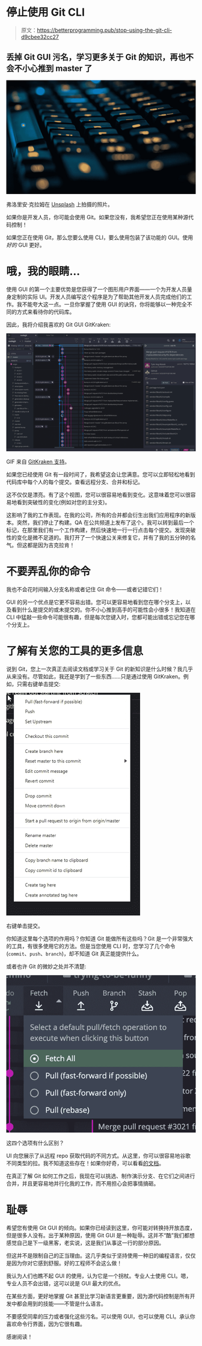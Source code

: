 # 停止使用 Git CLI

> 原文：<https://betterprogramming.pub/stop-using-the-git-cli-d9cbee32cc27>

## 丢掉 Git GUI 污名，学习更多关于 Git 的知识，再也不会不小心推到 master 了

![](img/9163e66ede8e9aa1876a81f0bf1d4842.png)

弗洛里安·克拉姆在 [Unsplash](https://unsplash.com?utm_source=medium&utm_medium=referral) 上拍摄的照片。

如果你是开发人员，你可能会使用 Git。如果您没有，我希望您正在使用某种源代码控制！

如果您正在使用 Git，那么您要么使用 CLI，要么使用包装了该功能的 GUI。使用*好的* GUI 更好。

# 哦，我的眼睛…

使用 GUI 的第一个主要优势是您获得了一个图形用户界面——一个为开发人员量身定制的实际 UI。开发人员编写这个程序是为了帮助其他开发人员完成他们的工作。我不能夸大这一点。一旦你掌握了使用 GUI 的诀窍，你将能够以一种完全不同的方式来看待你的代码库。

因此，我将介绍我喜欢的 Git GUI GitKraken:

![](img/229d2c60aa7dacc321b95a8d102e2976.png)

GIF 来自 [GitKraken 支持](https://support.gitkraken.com/start-here/interface/)。

如果您已经使用 Git 有一段时间了，我希望这会让您满意。您可以立即轻松地看到代码库中每个人的每个提交。查看远程分支、合并和标记。

这不仅仅是漂亮。有了这个视图，您可以很容易地看到变化。这意味着您可以很容易地看到突破性的变化(例如对您的主分支)。

这影响了我的工作表现。在我的公司，所有的合并都会衍生出我们应用程序的新版本。突然，我们停止了构建。QA 在公共频道上发布了这个。我可以转到最后一个标记，在那里我们有一个工作构建，然后快速地一行一行点击每个提交。发现突破性的变化是微不足道的。我打开了一个快速公关来修复它，并有了我的五分钟的名气。但这都是因为吉克拉肯！

# 不要弄乱你的命令

我也不会花时间输入分支名称或者记住 Git 命令——或者记错它们！

GUI 的另一个优点是它更不容易出错。您可以更容易地看到您在哪个分支上，以及看到什么是提交的或未提交的。你不小心推到高手的可能性会小很多！我知道在 CLI 中猛敲一些命令可能很有趣，但是每次您键入时，您都可能出错或忘记您在哪个分支上。

# 了解有关您的工具的更多信息

说到 Git，您上一次真正去阅读文档或学习关于 Git 的新知识是什么时候？我几乎从来没有。尽管如此，我还是学到了一些东西……只是通过使用 GitKraken。例如，只需右键单击提交:

![](img/63da4dbc03d797e835f57a72eaf8b63b.png)

右键单击提交。

你知道这里每个选项的作用吗？你知道 Git 能做所有这些吗？Git 是一个非常强大的工具，有很多使用它的方法。但是当您使用 CLI 时，您学习了几个命令(`commit`、`push`、`branch`)，却不知道 Git 真正能提供什么。

或者也许 Git 的微妙之处并不清楚:

![](img/ad03f974b54b115fb7bbea3b97b3de38.png)

这四个选项有什么区别？

UI 向您展示了从远程 repo 获取代码的不同方式。从这里，你可以很容易地谷歌不同类型的拉。我不知道这些存在！如果你好奇，可以看看[的文档](https://git-scm.com/docs/git-pull)。

在真正了解 Git 如何工作之后，我现在可以挑选、制作演示分支、在它们之间进行合并，并且更容易地并行化我的工作，而不用担心会把事情搞砸。

# 耻辱

希望您有使用 Git GUI 的倾向。如果你已经读到这里，你可能对转换持开放态度，但是很多人没有。出于某种原因，使用 Git GUI 是一种耻辱。这并不“酷”我们都想感觉自己是下一级黑客，老实说，这是我们从事这一行的部分原因。

但这并不是限制自己的正当理由。这几乎类似于坚持使用一种旧的编程语言，仅仅是因为你对它感到舒服。好的工程师不会这么做！

我认为人们也瞧不起 GUI 的使用，认为它是一个拐杖。专业人士使用 CLI。嗯，专业人员不会出错，这可以说是 GUI 最大的优点。

在某些方面，更好地掌握 Git 甚至比学习新语言更重要，因为源代码控制是所有开发中都会用到的技能——不管是什么语言。

不要感受同辈的压力或者强化这些污名。可以使用 GUI，也可以使用 CLI。承认你喜欢命令行界面，因为它很有趣。

感谢阅读！